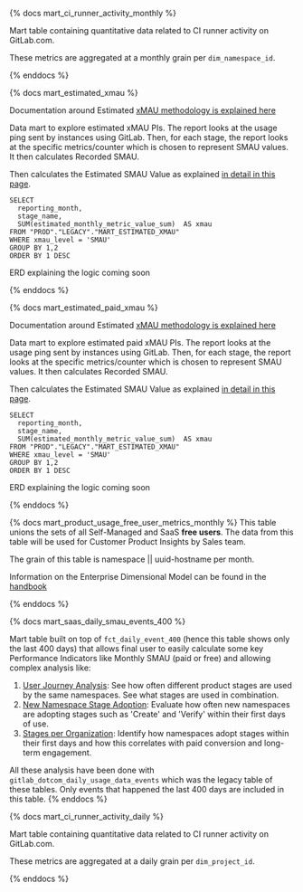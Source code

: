 {% docs mart_ci_runner_activity_monthly %}

Mart table containing quantitative data related to CI runner activity on GitLab.com.

These metrics are aggregated at a monthly grain per `dim_namespace_id`.

{% enddocs %}

{% docs mart_estimated_xmau %}

Documentation around Estimated [xMAU methodology is explained here](https://about.gitlab.com/handbook/business-technology/data-team/data-catalog/xmau-analysis/estimation-xmau-algorithm.html)

Data mart to explore estimated xMAU PIs. The report looks at the usage ping sent by instances using GitLab. Then, for each stage, the report looks at the specific metrics/counter which is chosen to represent SMAU values. It then calculates Recorded SMAU.

Then calculates the Estimated SMAU Value as explained [in detail in this page](https://about.gitlab.com/handbook/business-technology/data-team/data-catalog/xmau-analysis/estimation-xmau-algorithm.html).

```
SELECT
  reporting_month,
  stage_name,
  SUM(estimated_monthly_metric_value_sum)  AS xmau
FROM "PROD"."LEGACY"."MART_ESTIMATED_XMAU"
WHERE xmau_level = 'SMAU'
GROUP BY 1,2
ORDER BY 1 DESC
```

ERD explaining the logic coming soon

{% enddocs %}

{% docs mart_estimated_paid_xmau %}

Documentation around Estimated [xMAU methodology is explained here](https://about.gitlab.com/handbook/business-technology/data-team/data-catalog/xmau-analysis/estimation-xmau-algorithm.html)

Data mart to explore estimated paid xMAU PIs. The report looks at the usage ping sent by instances using GitLab. Then, for each stage, the report looks at the specific metrics/counter which is chosen to represent SMAU values. It then calculates Recorded SMAU.

Then calculates the Estimated SMAU Value as explained [in detail in this page](https://about.gitlab.com/handbook/business-technology/data-team/data-catalog/xmau-analysis/estimation-xmau-algorithm.html).

```
SELECT
  reporting_month,
  stage_name,
  SUM(estimated_monthly_metric_value_sum)  AS xmau
FROM "PROD"."LEGACY"."MART_ESTIMATED_XMAU"
WHERE xmau_level = 'SMAU'
GROUP BY 1,2
ORDER BY 1 DESC
```

ERD explaining the logic coming soon

{% enddocs %}

{% docs mart_product_usage_free_user_metrics_monthly %}
This table unions the sets of all Self-Managed and SaaS **free users**. The data from this table will be used for  Customer Product Insights by Sales team.

The grain of this table is namespace || uuid-hostname per month.

Information on the Enterprise Dimensional Model can be found in the [handbook](https://about.gitlab.com/handbook/business-ops/data-team/platform/edw/)

{% enddocs %}

{% docs mart_saas_daily_smau_events_400 %}

Mart table built on top of `fct_daily_event_400` (hence this table shows only the last 400 days) that allows final user to easily calculate some key Performance Indicators like Monthly SMAU (paid or free) and allowing complex analysis like:

1. [User Journey Analysis](https://app.periscopedata.com/app/gitlab/869174/WIP-Cross-Stage-Adoption-Dashboard): See how often different product stages are used by the same namespaces. See what stages are used in combination.
1. [New Namespace Stage Adoption](https://app.periscopedata.com/app/gitlab/761347/Group-Namespace-Conversion-Metrics): Evaluate how often new namespaces are adopting stages such as 'Create' and 'Verify' within their first days of use.
1. [Stages per Organization](https://app.periscopedata.com/app/gitlab/824044/Stages-per-Organization-Deep-Dive---SpO): Identify how namespaces adopt stages within their first days and how this correlates with paid conversion and long-term engagement.

All these analysis have been done with `gitlab_dotcom_daily_usage_data_events` which was the legacy table of these tables.
Only events that happened the last 400 days are included in this table.
{% enddocs %}

{% docs mart_ci_runner_activity_daily %}
 
Mart table containing quantitative data related to CI runner activity on GitLab.com.
 
These metrics are aggregated at a daily grain per `dim_project_id`.

{% enddocs %}
